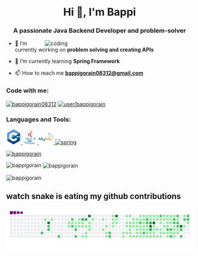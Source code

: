 
<h1 align="center">Hi 👋, I'm Bappi</h1>
<h3 align="center">A passionate Java Backend Developer and problem-solver</h3>

<img align="right" alt="coding" width="400" src="https://user-images.githubusercontent.com/74038190/229223263-cf2e4b07-2615-4f87-9c38-e37600f8381a.gif">



- 🔭 I’m currently working on **problem solving and creating APIs**

- 🌱 I’m currently learning **Spring Framework**

- 📫 How to reach me **bappigorain08312@gmail.com**

<h3 align="left">Code with me:</h3>
<p align="left">
<a href="https://www.hackerrank.com/bappigorain08312" target="blank"><img align="center" src="https://raw.githubusercontent.com/rahuldkjain/github-profile-readme-generator/master/src/images/icons/Social/hackerrank.svg" alt="bappigorain08312" height="30" width="40" /></a>
<a href="https://www.geeksforgeeks.org/user/bappigorain/" target="blank"><img align="center" src="https://raw.githubusercontent.com/rahuldkjain/github-profile-readme-generator/master/src/images/icons/Social/geeks-for-geeks.svg" alt="user/bappigorain" height="30" width="40" /></a>
</p>

<h3 align="left">Languages and Tools:</h3>
<p align="left"> <a href="https://www.w3schools.com/cpp/" target="_blank" rel="noreferrer"> <img src="https://raw.githubusercontent.com/devicons/devicon/master/icons/cplusplus/cplusplus-original.svg" alt="cplusplus" width="40" height="40"/> </a> <a href="https://www.java.com" target="_blank" rel="noreferrer"> <img src="https://raw.githubusercontent.com/devicons/devicon/master/icons/java/java-original.svg" alt="java" width="40" height="40"/> </a> <a href="https://www.mysql.com/" target="_blank" rel="noreferrer"> <img src="https://raw.githubusercontent.com/devicons/devicon/master/icons/mysql/mysql-original-wordmark.svg" alt="mysql" width="40" height="40"/> </a> <a href="https://spring.io/" target="_blank" rel="noreferrer"> <img src="https://www.vectorlogo.zone/logos/springio/springio-icon.svg" alt="spring" width="40" height="40"/> </a> </p>

<p align="left"> <a href="https://github.com/ryo-ma/github-profile-trophy"><img src="https://github-profile-trophy.vercel.app/?username=bappigorain" alt="bappigorain" /></a> </p>




<p><img align="left" src="https://github-readme-stats.vercel.app/api/top-langs?username=bappigorain&show_icons=true&locale=en&layout=compact" alt="bappigorain" /></p>

<p>&nbsp;<img align="center" src="https://github-readme-stats.vercel.app/api?username=bappigorain&show_icons=true&locale=en" alt="bappigorain" /></p>

<p><img align="center" src="https://github-readme-streak-stats.herokuapp.com/?user=bappigorain&" alt="bappigorain" /> </p>



## watch snake is eating my github contributions

![snake gif](https://github.com/BappiGorain/BappiGorain/blob/output/github-contribution-grid-snake.gif)

<!--
**BappiGorain/BappiGorain** is a ✨ _special_ ✨ repository because its `README.md` (this file) appears on your GitHub profile.

Here are some ideas to get you started:

- 🔭 I’m currently working on ...
- 🌱 I’m currently learning ...
- 👯 I’m looking to collaborate on ...
- 🤔 I’m looking for help with ...
- 💬 Ask me about ...
- 📫 How to reach me: ...
- 😄 Pronouns: ...
- ⚡ Fun fact: ...
-->

